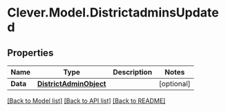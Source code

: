 # Clever.Model.DistrictadminsUpdated
## Properties

Name | Type | Description | Notes
------------ | ------------- | ------------- | -------------
**Data** | [**DistrictAdminObject**](DistrictAdminObject.md) |  | [optional] 

[[Back to Model list]](../README.md#documentation-for-models) [[Back to API list]](../README.md#documentation-for-api-endpoints) [[Back to README]](../README.md)

